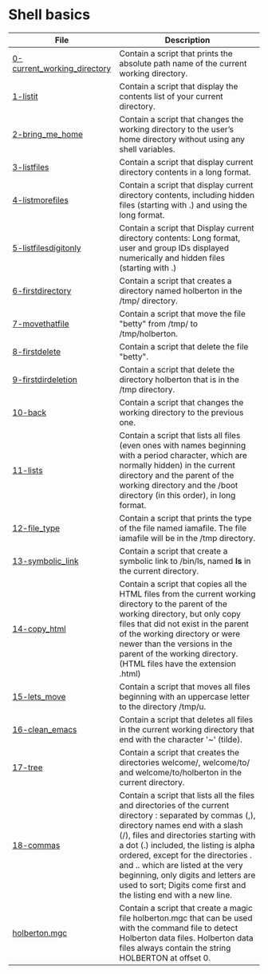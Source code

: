 # Shell basics

**File** | **Description**
--- | ---
[0-current_working_directory](https://github.com/Jenni-Foued/holberton-system_engineering-devops/blob/master/0x00-shell_basics/0-current_working_directory) | Contain a script that prints the absolute path name of the current working directory.
[1-listit](https://github.com/Jenni-Foued/holberton-system_engineering-devops/blob/master/0x00-shell_basics/1-listit) | Contain a script that display the contents list of your current directory.
[2-bring_me_home](https://github.com/Jenni-Foued/holberton-system_engineering-devops/blob/master/0x00-shell_basics/2-bring_me_home) | Contain a script that changes the working directory to the user’s home directory without using any shell variables.
[3-listfiles](https://github.com/Jenni-Foued/holberton-system_engineering-devops/blob/master/0x00-shell_basics/3-listfiles) | Contain a script that display current directory contents in a long format.
[4-listmorefiles](https://github.com/Jenni-Foued/holberton-system_engineering-devops/blob/master/0x00-shell_basics/4-listmorefiles) | Contain a script that display current directory contents, including hidden files (starting with .) and using the long format.
[5-listfilesdigitonly](https://github.com/Jenni-Foued/holberton-system_engineering-devops/blob/master/0x00-shell_basics/5-listfilesdigitonly) | Contain a script that Display current directory contents: Long format, user and group IDs displayed numerically and hidden files (starting with .)
[6-firstdirectory](https://github.com/Jenni-Foued/holberton-system_engineering-devops/blob/master/0x00-shell_basics/6-firstdirectory) | Contain a script that creates a directory named holberton in the /tmp/ directory.
[7-movethatfile](https://github.com/Jenni-Foued/holberton-system_engineering-devops/blob/master/0x00-shell_basics/7-movethatfile) | Contain a script that move the file "betty" from /tmp/ to /tmp/holberton.
[8-firstdelete](https://github.com/Jenni-Foued/holberton-system_engineering-devops/blob/master/0x00-shell_basics/8-firstdelete) | Contain a script that delete the file "betty".
[9-firstdirdeletion](https://github.com/Jenni-Foued/holberton-system_engineering-devops/blob/master/0x00-shell_basics/9-firstdirdeletion) | Contain a script that delete the directory holberton that is in the   /tmp directory.
[10-back](https://github.com/Jenni-Foued/holberton-system_engineering-devops/blob/master/0x00-shell_basics/10-back) | Contain a script that changes the working directory to the previous one.
[11-lists](https://github.com/Jenni-Foued/holberton-system_engineering-devops/blob/master/0x00-shell_basics/11-lists) | Contain a script that lists all files (even ones with names beginning with a period character, which are normally hidden) in the current directory and the parent of the working directory and the /boot directory (in this order), in long format.
[12-file_type](https://github.com/Jenni-Foued/holberton-system_engineering-devops/blob/master/0x00-shell_basics/12-file_type) | Contain a script that prints the type of the file named iamafile. The file iamafile will be in the /tmp directory.
[13-symbolic_link](https://github.com/Jenni-Foued/holberton-system_engineering-devops/blob/master/0x00-shell_basics/13-symbolic_link) | Contain a script that create a symbolic link to /bin/ls, named __ls__ in the current directory.
[14-copy_html](https://github.com/Jenni-Foued/holberton-system_engineering-devops/blob/master/0x00-shell_basics/14-copy_html)| Contain a script that copies all the HTML files from the current working directory to the parent of the working directory, but only copy files that did not exist in the parent of the working directory or were newer than the versions in the parent of the working directory.(HTML files have the extension .html)
[15-lets_move](https://github.com/Jenni-Foued/holberton-system_engineering-devops/blob/master/0x00-shell_basics/15-lets_move)| Contain a script that moves all files beginning with an uppercase letter to the directory /tmp/u.
[16-clean_emacs](https://github.com/Jenni-Foued/holberton-system_engineering-devops/blob/master/0x00-shell_basics/16-clean_emacs)| Contain a script that deletes all files in the current working directory that end with the character '~' (tilde).
[17-tree](https://github.com/Jenni-Foued/holberton-system_engineering-devops/blob/master/0x00-shell_basics/17-tree)| Contain a script that creates the directories welcome/, welcome/to/ and welcome/to/holberton in the current directory.
[18-commas](https://github.com/Jenni-Foued/holberton-system_engineering-devops/blob/master/0x00-shell_basics/18-commas) | Contain a script that lists all the files and directories of the current directory : separated by commas (,), directory names end with a slash (/), files and directories starting with a dot (.) included, the listing is  alpha ordered, except for the directories . and .. which are listed at the  very beginning, only digits and letters are used to sort; Digits come first and the listing end with a new line.
[holberton.mgc](https://github.com/Jenni-Foued/holberton-system_engineering-devops/blob/master/0x00-shell_basics/holberton.mgc) | Contain a script that create a magic file holberton.mgc that can be used with the command file to detect Holberton data files. Holberton data files always contain the string HOLBERTON at offset 0.